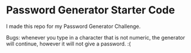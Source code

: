 # Password Generator Starter Code

I made this repo for my Password Generator Challenge.

Bugs: whenever you type in a character that is not numeric, the generator will continue, however it will not give a password. :(
